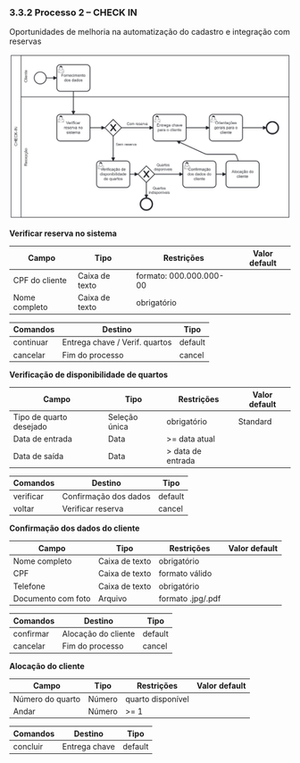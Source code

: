 ### 3.3.2 Processo 2 – CHECK IN

Oportunidades de melhoria na automatização do cadastro e integração com reservas


![CHECK IN](https://github.com/ICEI-PUCMinas-PSG-SI-TI/psg-si-2025-1-p3-tiapn-6818100-easyhostproject/blob/main/docs/images/Processo%202%20-%20Check%20in%20revisado.png)

**Verificar reserva no sistema**

| **Campo**       | **Tipo**         | **Restrições** | **Valor default** |
| ---             | ---              | ---            | ---               |
| CPF do cliente | Caixa de texto  |formato: 000.000.000-00|                   |
| Nome completo  |Caixa de texto |obrigatório|                   |


| **Comandos**         |  **Destino**                   | **Tipo** |
| ---                  | ---                            | ---               |
| continuar | Entrega chave / Verif. quartos  | default |
| cancelar       | Fim do processo |  cancel |



**Verificação de disponibilidade de quartos**

| **Campo**       | **Tipo**         | **Restrições** | **Valor default** |
| ---             | ---              | ---            | ---               |
| Tipo de quarto desejado | Seleção única  | obrigatório | Standard |
| Data de entrada | Data             | >= data atual  |                   |
| Data de saída   | Data             | > data de entrada  |                   |

| **Comandos**         |  **Destino**                   | **Tipo**          |
| ---                  | ---                            | ---               |
| verificar | Confirmação dos dados  | default |
| voltar          | Verificar reserva    |  cancel |

**Confirmação dos dados do cliente**

| **Campo**       | **Tipo**         | **Restrições** | **Valor default** |
| ---             | ---              | ---            | ---               |
| Nome completo | Caixa de texto  | obrigatório |        |
| CPF | Caixa de texto    | formato válido  |                   |
| Telefone   | Caixa de texto        | obrigatório  |                   |
| Documento com foto   | Arquivo       | formato .jpg/.pdf  |                   |

| **Comandos**         |  **Destino**                   | **Tipo**          |
| ---                  | ---                            | ---               |
| confirmar | Alocação do cliente  | default |
| cancelar         | Fim do processo    |  cancel |

**Alocação do cliente**

| **Campo**       | **Tipo**         | **Restrições** | **Valor default** |
| ---             | ---              | ---            | ---               |
| Número do quarto | Número  | quarto disponível |        |
| Andar | Número    | >= 1  |                   |


| **Comandos**         |  **Destino**                   | **Tipo**          |
| ---                  | ---                            | ---               |
| concluir | Entrega chave  | default |

